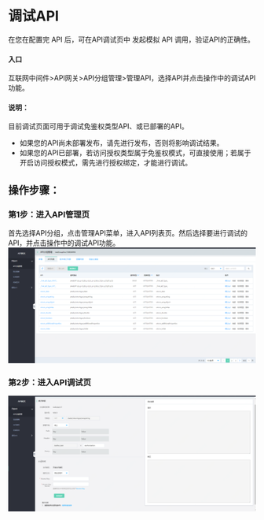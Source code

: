 # 调试API

在您在配置完 API 后，可在API调试页中 发起模拟 API 调用，验证API的正确性。

#### 入口
互联网中间件>API网关>API分组管理>管理API，选择API并点击操作中的调试API功能。

####   说明：
目前调试页面可用于调试免鉴权类型API、或已部署的API。
- 如果您的API尚未部署发布，请先进行发布，否则将影响调试结果。
- 如果您的API已部署，若访问授权类型属于免鉴权模式，可直接使用；若属于开启访问授权模式，需先进行授权绑定，才能进行调试。


##  操作步骤：
###  第1步：进入API管理页

首先选择API分组，点击管理API菜单，进入API列表页。然后选择要进行调试的API，并点击操作中的调试API功能。
 ![API列表](../../../../../image/Internet-Middleware/API-Gateway/apigroup-apilist.png)


###  第2步：进入API调试页
 ![API列表](../../../../../image/Internet-Middleware/API-Gateway/apigroup-apilist-testapi.png)




